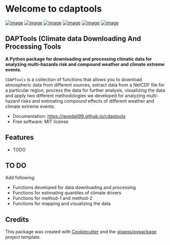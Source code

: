 # Welcome to cdaptools

[![image](https://img.shields.io/pypi/v/cdaptools.svg)](https://pypi.python.org/pypi/cdaptools)
[![image](https://img.shields.io/conda/vn/conda-forge/cdaptools.svg)](https://anaconda.org/conda-forge/cdaptools)
[![image](https://github.com/javedali99/CDAPTools/workflows/docs/badge.svg)](https://javedali99.github.io/cdaptools/)
[![image](https://github.com/javedali99/CDAPTools/workflows/build/badge.svg)](https://github.com/javedali99/cdaptools/actions?query=workflow%3Abuild)
[![image](https://img.shields.io/twitter/follow/javedali99?style=social)](https://twitter.com/javedali99)
[![image](https://img.shields.io/badge/License-MIT-yellow.svg)](https://opensource.org/licenses/MIT)

## DAPTools (Climate data Downloading And Processing Tools 
**A Python package for downloading and processing climatic data for analyzing multi-hazards risk and compound weather and climate extreme events.**

`CDAPTools` is a collection of functions that allows you to download atmospheric data from different sources, extract data from a NetCDF file for a particular region, process the data for further analysis, visualizing the data and apply two different methodologies we developed for analyzing multi-hazard risks and estimating compound effects of different weather and climate extreme events.

-   Documentation: <https://javedali99.github.io/cdaptools>
-   Free software: MIT license
    

## Features

-   TODO

## TO DO

Add following:

- Functions developed for data downloading and processing
- Functions for estimating quantiles of climate drivers
- Functions for method-1 and method-2
- Functions for mapping and visualizing the data

## Credits

This package was created with [Cookiecutter](https://github.com/cookiecutter/cookiecutter) and the [giswqs/pypackage](https://github.com/giswqs/pypackage) project template.
